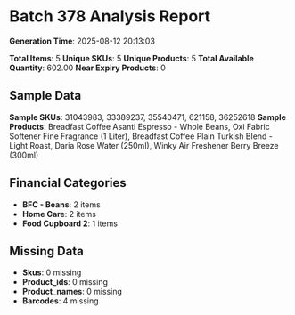 # Batch 378 Analysis Report

**Generation Time**: 2025-08-12 20:13:03

**Total Items**: 5
**Unique SKUs**: 5
**Unique Products**: 5
**Total Available Quantity**: 602.00
**Near Expiry Products**: 0

## Sample Data
**Sample SKUs**: 31043983, 33389237, 35540471, 621158, 36252618
**Sample Products**: Breadfast Coffee Asanti Espresso - Whole Beans, Oxi Fabric Softener Fine Fragrance (1 Liter), Breadfast Coffee Plain Turkish Blend - Light Roast, Daria Rose Water (250ml), Winky Air Freshener Berry Breeze (300ml)

## Financial Categories
- **BFC - Beans**: 2 items
- **Home Care**: 2 items
- **Food Cupboard 2**: 1 items

## Missing Data
- **Skus**: 0 missing
- **Product_ids**: 0 missing
- **Product_names**: 0 missing
- **Barcodes**: 4 missing
